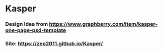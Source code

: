 # Kasper

### Design Idea from https://www.graphberry.com/item/kasper-one-page-psd-template

### Site: https://zeo2011.github.io/Kasper/
